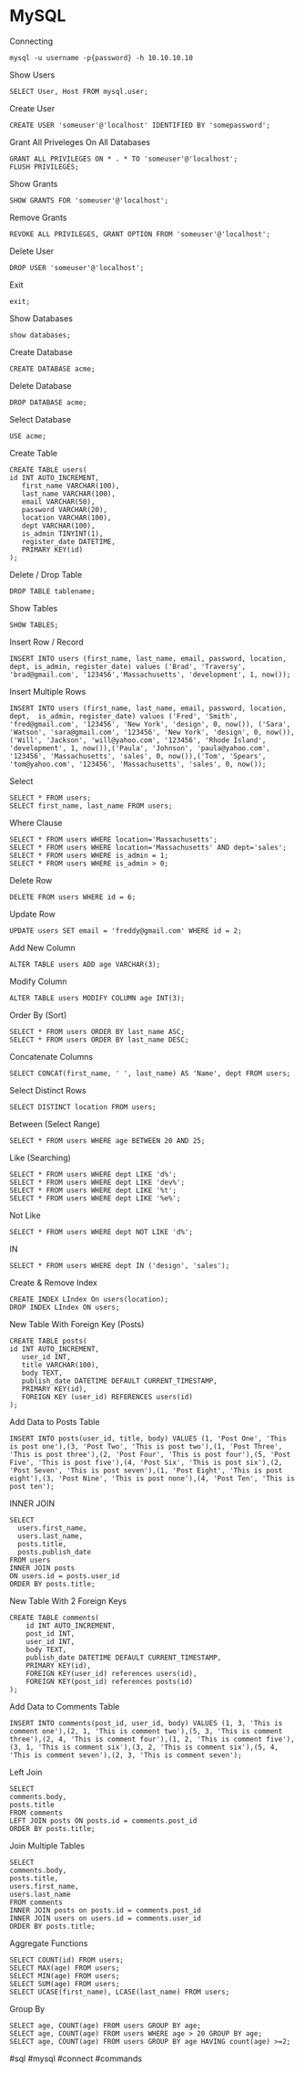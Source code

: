 # MySQL

Connecting
```shell
mysql -u username -p{password} -h 10.10.10.10
```

Show Users
```shell
SELECT User, Host FROM mysql.user;
```

Create User
```shell
CREATE USER 'someuser'@'localhost' IDENTIFIED BY 'somepassword';
```

Grant All Priveleges On All Databases

```shell
GRANT ALL PRIVILEGES ON * . * TO 'someuser'@'localhost';
FLUSH PRIVILEGES;
```

Show Grants
```shell
SHOW GRANTS FOR 'someuser'@'localhost';
```

Remove Grants
```shell
REVOKE ALL PRIVILEGES, GRANT OPTION FROM 'someuser'@'localhost';
```

Delete User
```shell
DROP USER 'someuser'@'localhost';
```

Exit
```shell
exit;
```

Show Databases
```shell
show databases;
```

Create Database
```shell
CREATE DATABASE acme;
```

Delete Database
```shell
DROP DATABASE acme;
```

Select Database
```shell
USE acme;
```

Create Table
```shell
CREATE TABLE users(
id INT AUTO_INCREMENT,
   first_name VARCHAR(100),
   last_name VARCHAR(100),
   email VARCHAR(50),
   password VARCHAR(20),
   location VARCHAR(100),
   dept VARCHAR(100),
   is_admin TINYINT(1),
   register_date DATETIME,
   PRIMARY KEY(id)
);
```

Delete / Drop Table
```shell
DROP TABLE tablename;
```

Show Tables
```shell
SHOW TABLES;
```

Insert Row / Record
```shell
INSERT INTO users (first_name, last_name, email, password, location, dept, is_admin, register_date) values ('Brad', 'Traversy', 'brad@gmail.com', '123456','Massachusetts', 'development', 1, now());
```

Insert Multiple Rows
```shell
INSERT INTO users (first_name, last_name, email, password, location, dept,  is_admin, register_date) values ('Fred', 'Smith', 'fred@gmail.com', '123456', 'New York', 'design', 0, now()), ('Sara', 'Watson', 'sara@gmail.com', '123456', 'New York', 'design', 0, now()),('Will', 'Jackson', 'will@yahoo.com', '123456', 'Rhode Island', 'development', 1, now()),('Paula', 'Johnson', 'paula@yahoo.com', '123456', 'Massachusetts', 'sales', 0, now()),('Tom', 'Spears', 'tom@yahoo.com', '123456', 'Massachusetts', 'sales', 0, now());
```

Select
```shell
SELECT * FROM users;
SELECT first_name, last_name FROM users;
```

Where Clause
```shell
SELECT * FROM users WHERE location='Massachusetts';
SELECT * FROM users WHERE location='Massachusetts' AND dept='sales';
SELECT * FROM users WHERE is_admin = 1;
SELECT * FROM users WHERE is_admin > 0;
```

Delete Row
```shell
DELETE FROM users WHERE id = 6;
```

Update Row
```shell
UPDATE users SET email = 'freddy@gmail.com' WHERE id = 2;
```

Add New Column
```shell
ALTER TABLE users ADD age VARCHAR(3);
```

Modify Column
```shell
ALTER TABLE users MODIFY COLUMN age INT(3);
```

Order By (Sort)
```shell
SELECT * FROM users ORDER BY last_name ASC;
SELECT * FROM users ORDER BY last_name DESC;
```

Concatenate Columns
```shell
SELECT CONCAT(first_name, ' ', last_name) AS 'Name', dept FROM users;
```

Select Distinct Rows
```shell
SELECT DISTINCT location FROM users;
```

Between (Select Range)
```shell
SELECT * FROM users WHERE age BETWEEN 20 AND 25;
```

Like (Searching)
```shell
SELECT * FROM users WHERE dept LIKE 'd%';
SELECT * FROM users WHERE dept LIKE 'dev%';
SELECT * FROM users WHERE dept LIKE '%t';
SELECT * FROM users WHERE dept LIKE '%e%';
```

Not Like
```shell
SELECT * FROM users WHERE dept NOT LIKE 'd%';
```

IN
```shell
SELECT * FROM users WHERE dept IN ('design', 'sales');
```

Create & Remove Index
```shell
CREATE INDEX LIndex On users(location);
DROP INDEX LIndex ON users;
```

New Table With Foreign Key (Posts)
```shell
CREATE TABLE posts(
id INT AUTO_INCREMENT,
   user_id INT,
   title VARCHAR(100),
   body TEXT,
   publish_date DATETIME DEFAULT CURRENT_TIMESTAMP,
   PRIMARY KEY(id),
   FOREIGN KEY (user_id) REFERENCES users(id)
);
```

Add Data to Posts Table
```shell
INSERT INTO posts(user_id, title, body) VALUES (1, 'Post One', 'This is post one'),(3, 'Post Two', 'This is post two'),(1, 'Post Three', 'This is post three'),(2, 'Post Four', 'This is post four'),(5, 'Post Five', 'This is post five'),(4, 'Post Six', 'This is post six'),(2, 'Post Seven', 'This is post seven'),(1, 'Post Eight', 'This is post eight'),(3, 'Post Nine', 'This is post none'),(4, 'Post Ten', 'This is post ten');
```

INNER JOIN
```shell
SELECT
  users.first_name,
  users.last_name,
  posts.title,
  posts.publish_date
FROM users
INNER JOIN posts
ON users.id = posts.user_id
ORDER BY posts.title;
```

New Table With 2 Foreign Keys
```shell
CREATE TABLE comments(
	id INT AUTO_INCREMENT,
    post_id INT,
    user_id INT,
    body TEXT,
    publish_date DATETIME DEFAULT CURRENT_TIMESTAMP,
    PRIMARY KEY(id),
    FOREIGN KEY(user_id) references users(id),
    FOREIGN KEY(post_id) references posts(id)
);
```

Add Data to Comments Table
```shell
INSERT INTO comments(post_id, user_id, body) VALUES (1, 3, 'This is comment one'),(2, 1, 'This is comment two'),(5, 3, 'This is comment three'),(2, 4, 'This is comment four'),(1, 2, 'This is comment five'),(3, 1, 'This is comment six'),(3, 2, 'This is comment six'),(5, 4, 'This is comment seven'),(2, 3, 'This is comment seven');
```

Left Join
```shell
SELECT
comments.body,
posts.title
FROM comments
LEFT JOIN posts ON posts.id = comments.post_id
ORDER BY posts.title;
```

Join Multiple Tables
```shell
SELECT
comments.body,
posts.title,
users.first_name,
users.last_name
FROM comments
INNER JOIN posts on posts.id = comments.post_id
INNER JOIN users on users.id = comments.user_id
ORDER BY posts.title;
```

Aggregate Functions
```shell
SELECT COUNT(id) FROM users;
SELECT MAX(age) FROM users;
SELECT MIN(age) FROM users;
SELECT SUM(age) FROM users;
SELECT UCASE(first_name), LCASE(last_name) FROM users;
```

Group By
```shell
SELECT age, COUNT(age) FROM users GROUP BY age;
SELECT age, COUNT(age) FROM users WHERE age > 20 GROUP BY age;
SELECT age, COUNT(age) FROM users GROUP BY age HAVING count(age) >=2;
```






#sql #mysql #connect #commands 
